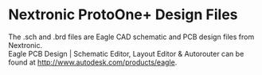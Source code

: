 #  Nextronic ProtoOne+ Design Files

The .sch and .brd files are Eagle CAD schematic and PCB design files from Nextronic.  
Eagle PCB Design | Schematic Editor, Layout Editor & Autorouter can be found at http://www.autodesk.com/products/eagle.
